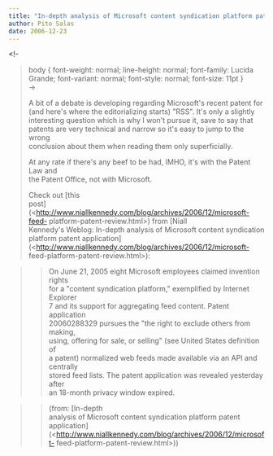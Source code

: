 ```yaml
---
title: "In-depth analysis of Microsoft content syndication platform patent application"
author: Pito Salas
date: 2006-12-23
---
```




<!-  
>  body { font-weight: normal; line-height: normal; font-family: Lucida
> Grande; font-variant: normal; font-style: normal; font-size: 11pt }  
>  ->
>
> A bit of a debate is developing regarding Microsoft's recent patent for  
>  (and here's where the editorializing starts) "RSS". It's only a slightly  
>  interesting question which is why I won't pursue it, save to say that  
>  patents are very technical and narrow so it's easy to jump to the wrong  
>  conclusion about them when reading them only superficially.
>
> At any rate if there's any beef to be had, IMHO, it's with the Patent Law
> and  
>  the Patent Office, not with Microsoft.
>
> Check out [this  
>  post](<http://www.niallkennedy.com/blog/archives/2006/12/microsoft-feed-
> platform-patent-review.html>) from [Niall  
>  Kennedy's Weblog: In-depth analysis of Microsoft content syndication  
>  platform patent
> application](<http://www.niallkennedy.com/blog/archives/2006/12/microsoft-
> feed-platform-patent-review.html>):
>

>> On June 21, 2005 eight Microsoft employees claimed invention rights  
>  for a "content syndication platform," exemplified by Internet Explorer  
>  7 and its support for aggregating feed content. Patent application  
>  20060288329 pursues the "the right to exclude others from making,  
>  using, offering for sale, or selling" (see United States definition of  
>  a patent) normalized web feeds made available via an API and centrally  
>  stored feed lists. The patent application was revealed yesterday after  
>  an 18-month privacy window expired.
>>

>> (from: [In-depth  
>  analysis of Microsoft content syndication platform patent
> application](<http://www.niallkennedy.com/blog/archives/2006/12/microsoft-
> feed-platform-patent-review.html>))


